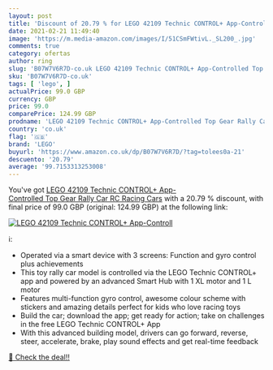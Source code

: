 ```yaml
---
layout: post
title: 'Discount of 20.79 % for LEGO 42109 Technic CONTROL+ App-Controll'
date: 2021-02-21 11:49:40
image: 'https://m.media-amazon.com/images/I/51CSmFWtivL._SL200_.jpg'
comments: true
category: ofertas
author: ring
slug: 'B07W7V6R7D-co.uk LEGO 42109 Technic CONTROL+ App-Controlled Top Gear...'
sku: 'B07W7V6R7D-co.uk'
tags: [ 'lego', ]
actualPrice: 99.0 GBP
currency: GBP
price: 99.0
comparePrice: 124.99 GBP
prodname: 'LEGO 42109 Technic CONTROL+ App-Controlled Top Gear Rally Car RC Racing Cars'
country: 'co.uk'
flag: '🇬🇧'
brand: 'LEGO'
buyurl: 'https://www.amazon.co.uk/dp/B07W7V6R7D/?tag=tolees0a-21'
descuento: '20.79'
average: '99.7153313253008'
---
```


You've got [LEGO 42109 Technic CONTROL+ App-Controlled Top Gear Rally Car RC Racing Cars](https://www.amazon.co.uk/dp/B07W7V6R7D/?tag=tolees0a-21) with a  20.79 % discount, with final price of 99.0 GBP (original: 124.99 GBP) at the following link:

[![LEGO 42109 Technic CONTROL+ App-Controll](https://m.media-amazon.com/images/I/51CSmFWtivL._SL200_.jpg)](https://www.amazon.co.uk/dp/B07W7V6R7D/?tag=tolees0a-21)

ℹ️:

- Operated via a smart device with 3 screens: Function and gyro control plus achievements
- This toy rally car model is controlled via the LEGO Technic CONTROL+ app and powered by an advanced Smart Hub with 1 XL motor and 1 L motor
- Features multi-function gyro control, awesome colour scheme with stickers and amazing details perfect for kids who love racing toys
- Build the car; download the app; get ready for action; take on challenges in the free LEGO Technic CONTROL+ App
- With this advanced building model, drivers can go forward, reverse, steer, accelerate, brake, play sound effects and get real-time feedback

[🛒 Check the deal!!](https://www.amazon.co.uk/dp/B07W7V6R7D/?tag=tolees0a-21)
